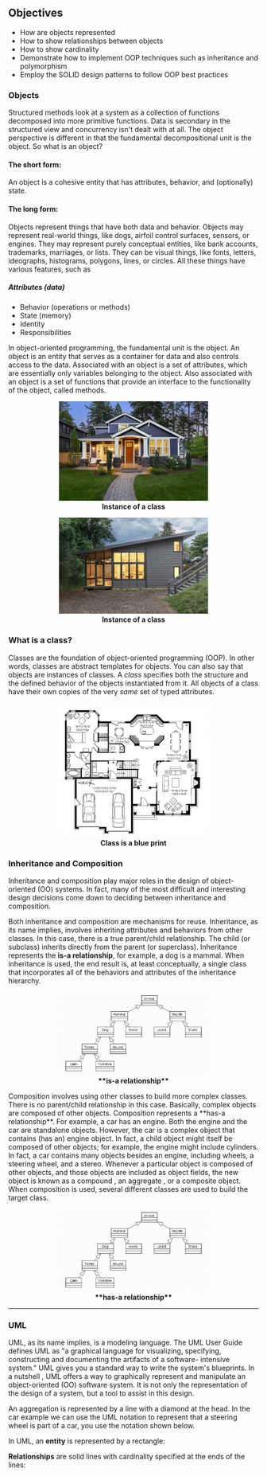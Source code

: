 ## Objectives

-   How are objects represented
-   How to show relationships between objects
-   How to show cardinality
-   Demonstrate how to implement OOP techniques such as inheritance and polymorphism
-   Employ the SOLID design patterns to follow OOP best practices

### Objects
Structured methods look at a system as a collection of functions decomposed into more primitive functions. Data is secondary in the structured view and concurrency isn't dealt with at all. The object perspective is different in that the fundamental decompositional unit is the object. So what is an object?

#### The short form:
An object is a cohesive entity that has attributes, behavior, and (optionally) state.

#### The long form:
Objects represent things that have both data and behavior. Objects may represent real-world things, like dogs, airfoil control surfaces, sensors, or engines. They may represent purely conceptual entities, like bank accounts, trademarks, marriages, or lists. They can be visual things, like fonts, letters, ideographs, histograms, polygons, lines, or circles. All these things have various features, such as

##### Attributes (data)
 - Behavior (operations or methods) 
 - State (memory) 
 - Identity
 - Responsibilities

In object-oriented programming, the fundamental unit is the object. An object is an entity that serves as a container for data and also controls access to the data. Associated with an object is a set of attributes, which are essentially only variables belonging to the object. Also associated with an object is a set of functions that provide an interface to the functionality of the object, called methods.

<p align="center">
    <img src="img-2.jpg" width="300">
    <br>
    <b>Instance of a class</b>
</p>

<p align="center">
    <img src="img-3.jpg" width="300">
    <br>
    <b>Instance of a class</b>
</p>

### What is a class?
Classes are the foundation of object-oriented programming (OOP). In other words, classes are abstract templates for objects. You can also say that objects are instances of classes.  A _class_ specifies both the structure and the defined behavior of the objects instantiated from it. All objects of a class have their own copies of the very _same_ set of typed attributes.

<p align="center">
    <img src="img-1.jpg" width="300">
    <br>
    <b>Class is a blue print</b>
</p>

### Inheritance and Composition
Inheritance and composition play major roles in the design of object-oriented (OO) systems. In fact, many of the most difficult and interesting design decisions come down to deciding between inheritance and composition.

Both inheritance and composition are mechanisms for reuse.  Inheritance, as its name implies, involves inheriting attributes and behaviors from other classes. In this case, there is a true parent/child relationship. The child (or subclass) inherits directly from the parent (or superclass). Inheritance represents the **is-a relationship**, for example, a dog  is a mammal. When inheritance is used, the end result is, at least conceptually, a single class that incorporates all of the behaviors and attributes of the inheritance hierarchy. 

<p align="center">
    <img src="img-4.gif" width="300">
    <br>
    <b>**is-a relationship**</b>
</p>
Composition involves using other classes to build more complex classes. There is no parent/child relationship in this case. Basically, complex objects are composed of other objects. Composition represents a **has-a relationship**. For example, a car  has an engine. Both the engine and the car are standalone objects. However, the car is a complex object that contains (has an) engine object. In fact, a child object might itself be composed of other objects; for example, the engine might include cylinders. In fact, a car contains many objects besides an engine, including wheels, a steering wheel, and a stereo. Whenever a particular object is composed of other objects, and those objects are included as object fields, the new object is known as a compound , an aggregate , or a composite object. When composition is used, several different classes are used to build the target class.

<p align="center">
    <img src="img-4.gif" width="300">
    <br>
    <b>**has-a relationship**</b>
</p>

<hr>

### UML
UML, as its name implies, is a modeling language. The UML User Guide defines UML as "a graphical language for visualizing, specifying, constructing and documenting the artifacts of a software- intensive system." UML gives you a standard way to write the system's blueprints. In a nutshell , UML offers a way to graphically represent and manipulate an object-oriented (OO) software system. It is not only the representation of the design of a system, but a tool to assist in this design.

An aggregation is represented by a line with a diamond at the head. In the car example we can use the UML notation to represent that a steering wheel is part of a car, you use the notation shown below.

<picture>

In UML, an  **entity**  is represented by a rectangle:

<picture>

**Relationships**  are solid lines with cardinality specified at the ends of the lines:

